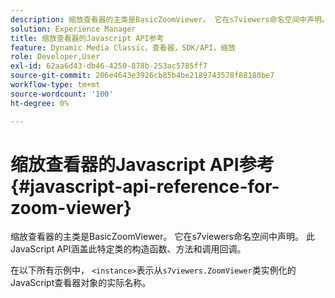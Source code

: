 ```yaml
---
description: 缩放查看器的主类是BasicZoomViewer。 它在s7viewers命名空间中声明。 此JavaScript API涵盖此特定类的构造函数、方法和调用回调。
solution: Experience Manager
title: 缩放查看器的Javascript API参考
feature: Dynamic Media Classic，查看器，SDK/API，缩放
role: Developer,User
exl-id: 62aa6d43-db46-4250-878b-253ac5785ff7
source-git-commit: 206e4643e3926cb85b4be2189743578f88180be7
workflow-type: tm+mt
source-wordcount: '100'
ht-degree: 0%

---
```


# 缩放查看器的Javascript API参考{#javascript-api-reference-for-zoom-viewer}

缩放查看器的主类是BasicZoomViewer。 它在s7viewers命名空间中声明。 此JavaScript API涵盖此特定类的构造函数、方法和调用回调。

在以下所有示例中， `<instance>`表示从`s7viewers.ZoomViewer`类实例化的JavaScript查看器对象的实际名称。
